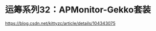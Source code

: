 # 运筹系列32：APMonitor-Gekko套装





https://blog.csdn.net/kittyzc/article/details/104343075






















